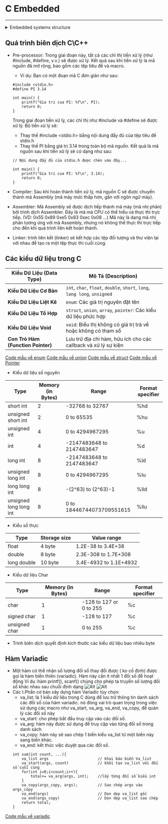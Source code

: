 # C Embedded
---------------------------------------------------------------------------------------------------------

<details>
  <summary>Embedded systems structure</summary>

  - **Application Software**: Phần mềm giao diện cho người dùng tương tác với hệ thống nhúng
  - **Middleware**: Lớp trung gian giúp kết nối phần mềm ứng dụng với hệ điều hành và phần cứng (VD: MQTT)
  - **Operating System**: Hệ điều hành dùng trong hệ thống nhúng, gồm:
    - **GPOS (General Purpose Operating System)**: Hệ điều hành đa nhiệm phổ biến như Linux hoặc Windows.
    - **RTOS (Real-Time Operating System)**: Hệ điều hành thời gian thực cho các nhiệm vụ cần đáp ứng nhanh.
  - **Firmware**: Phần mềm điều khiển phần cứng ở mức thấp (VD: Bootloader cho STM32).
  - **Processor**: Bộ xử lý trung tâm của hệ thống.
  - **Memory**: Bộ nhớ lưu trữ chương trình và dữ liệu.
  - **I/O Devices**: Thiết bị đầu vào/đầu ra như màn hình và bàn phím.
  - **Peripherals**: Thiết bị ngoại vi như máy in hoặc cảm biến.
  - **Sensors**: Cảm biến thu thập dữ liệu từ môi trường.
  - **Computer Buses**: Đường truyền tín hiệu.
  - **Signal Converters**: Bộ chuyển đổi tín hiệu.
  - **Actuators**: Bộ truyền động chuyển tín hiệu điều khiển thành hành động thực tế.
  - **Các giải pháp phần cứng phổ biến**:
    - **System on Chip (SoC)**: Tích hợp nhiều chức năng vào một con chip duy nhất.
    - **System on Module (SoM)**: Mô-đun phần cứng có thể tích hợp vào các hệ thống lớn hơn.

</details>

## Quá trình biên dịch C\C++
- Pre-processor: Trong giai đoạn này, tất cả các chỉ thị tiền xử lý (như #include, #define, v.v.) sẽ được xử lý. 
  Kết quả sau khi tiền xử lý là mã nguồn đã mở rộng, bao gồm các tệp tiêu đề và macro.

	+ Ví dụ: Bạn có một đoạn mã C đơn giản như sau:
	```
	#include <stdio.h>
	#define PI 3.14

	int main() {
		printf("Gia tri cua PI: %f\n", PI);
		return 0;
	}
	```
	Trong giai đoạn tiền xử lý, các chỉ thị như #include và #define sẽ được xử lý. Bộ tiền xử lý sẽ:
	+ Thay thế #include <stdio.h> bằng nội dung đầy đủ của tệp tiêu đề stdio.h
	+ Thay thế PI bằng giá trị 3.14 trong toàn bộ mã nguồn.
	Kết quả là mã nguồn sau khi tiền xử lý sẽ có dạng như sau:
	```
	// Nội dung đầy đủ của stdio.h được chèn vào đây...

	int main() {
		printf("Gia tri cua PI: %f\n", 3.14);
		return 0;
	}
	```
- Compiler: Sau khi hoàn thành tiền xử lý, mã nguồn C sẽ được chuyển thành mã Assembly (mã máy mức thấp hơn, gần với ngôn ngữ máy).
- Assembler: Mã Assembly sẽ được dịch tiếp thành mã máy (mã nhị phân) bởi trình dịch Assembler. Đây là mã mà CPU có thể hiểu và thực thi trực tiếp.
(VD: 0x55 0x89 0xe5 0x83 0xec 0x08 ...) Mã này là dạng mã nhị phân tương ứng với mã Assembly, nhưng nó không thể thực thi trực tiếp cho đến khi 
quá trình liên kết hoàn thành.
- Linker: trình liên kết (linker) sẽ kết hợp các tệp đối tượng và thư viện lại với nhau để tạo ra một tệp thực thi cuối cùng.
## Các kiểu dữ liệu trong C

| Kiểu Dữ Liệu (Data Type)    | Mô Tả (Description)                                                                 |
|-----------------------------|-------------------------------------------------------------------------------------|
| **Kiểu Dữ Liệu Cơ Bản**      | `int`, `char`, `float`, `double`, `short`, `long`, `long long`, `unsigned`         |
| **Kiểu Dữ Liệu Liệt Kê**     | `enum`: Các giá trị nguyên đặt tên                                                 |
| **Kiểu Dữ Liệu Tổ Hợp**      | `struct`, `union`, `array`, `pointer`: Các kiểu dữ liệu phức hợp                   |
| **Kiểu Dữ Liệu Void**        | `void`: Biểu thị không có giá trị trả về hoặc không có tham số                     |
| **Con Trỏ Hàm (Function Pointer)** | Lưu trữ địa chỉ hàm, hữu ích cho các callback và xử lý sự kiện               |

[Code mẫu về enum](enum_datatype.c)
[Code mẫu về union](union_datatype.c)
[Code mẫu về struct](struct_datatype.c)
[Code mẫu về Pointer](Pointer_datatype.c)

- Kiểu dữ liệu số nguyên

| Type                | Memory (in Bytes) | Range                          | Format specifier |
|---------------------|-------------------|--------------------------------|------------------|
| short int           | 2                 | -32768 to 32767                | %hd              |
| unsigned short int  | 2                 | 0 to 65535                     | %hu              |
| unsigned int        | 4                 | 0 to 4294967295                | %u               |
| int                 | 4                 | -2147483648 to 2147483647      | %d               |
| long int            | 8                 | -2147483648 to 2147483647      | %ld              |
| unsigned long int   | 8                 | 0 to 4294967295                | %lu              |
| long long int       | 8                 | -(2^63) to (2^63)-1            | %lld             |
| unsigned long long int | 8              | 0 to 18446744073709551615      | %llu             |

- Kiểu số thực

| Type         | Storage size | Value range                           |
|--------------|--------------|---------------------------------------|
| float        | 4 byte       | 1.2E-38 to 3.4E+38                    |
| double       | 8 byte       | 2.3E-308 to 1.7E+308                  |
| long double  | 10 byte      | 3.4E-4932 to 1.1E+4932                |

- Kiểu dữ liệu Char

| Type          | Memory (in Bytes) | Range                    | Format specifier |
|---------------|-------------------|--------------------------|------------------|
| char          | 1                 | -128 to 127 or 0 to 255  | %c               |
| signed char   | 1                 | -128 to 127              | %c               |
| unsigned char | 1                 | 0 to 255                 | %c               |

- Trình biên dịch quyết định kích thước các kiểu dữ liệu bao nhiêu byte

## Hàm Variadic

- Một hàm có thể nhận số lượng đối số thay đổi được ( ko cố định) được gọi là hàm biến thiên (variadic). Hàm này cần ít nhất 1 đối số để hoạt động
Ví dụ :hàm printf(), scanf() chúng cho phép ta truyền số lượng đối số khác nhau sau chuỗi định dạng
![Alt](1.PNG)
![Alt](2.PNG)
- Các t.Phần cơ bản xây dựng hàm Variadic tùy chọn:
	- va_list: là 1 kiểu dữ liệu trong C dùng để lưu trữ thông tin danh sách các đối số của hàm variadic.
	nó đóng vai trò quan trọng trong việc sử dụng các macro như va_start, va_arg, va_end, va_copy, để quản lý các đối số này
	- va_start: cho phép bắt đầu truy cập vào các đối số.
	- va_arg: hàm này được sử dụng để truy cập vào từng đối số trong danh sách 
	- va_copy: hàm này sẽ sao chép 1 biến kiểu va_list từ một biến này sang biến khác.
	- va_end: kết thúc việc duyệt qua các đối số.
	```
	int sum(int count, ...){
		va_list args                      // khai báo biến Va_list
		va_start(args, count)             // khởi tạo va_list với đối số cuối cùng
		for(int i=0;i<count;i++){
			total+= va_arg(args, int);    //lấy từng đối số kiểu int
		}
		va_copy(args_copy, args);		  // Sao chép args vào args_copy
		va_end(args)					  // Dọn dẹp va_list gốc
		va_end(args_copy)				  // Dọn dẹp va_list sao chép
		return total;
	}
	```
[Code mẫu về variadic](Variadic.c)


